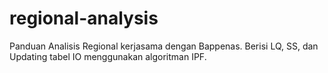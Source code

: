 # regional-analysis
Panduan Analisis Regional kerjasama dengan Bappenas. Berisi LQ, SS, dan Updating tabel IO menggunakan algoritman IPF.
